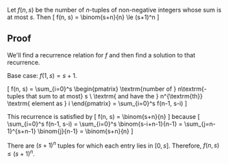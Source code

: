 Let $f(n, s)$ be the number of $n$-tuples of non-negative integers whose sum is at most $s$. Then
\[ f(n, s) = \binom{s+n}{n} \le (s+1)^n \]

## Proof

We'll find a recurrence relation for $f$ and then find a solution to that recurrence.

Base case: $f(1, s) = s+1$.

\[ f(n, s) = \sum_{i=0}^s \begin{pmatrix}
\textrm{number of } n\textrm{-tuples that sum to at most} s \\
\textrm{ and have the } n^{\textrm{th}} \textrm{ element as } i \end{pmatrix}
= \sum_{i=0}^s f(n-1, s-i) \]

This recurrence is satisfied by
\[ f(n, s) = \binom{s+n}{n} \]
because
\[ \sum_{i=0}^s f(n-1, s-i) = \sum_{i=0}^s \binom{s-i+n-1}{n-1}
= \sum_{j=n-1}^{s+n-1} \binom{j}{n-1} = \binom{s+n}{n} \]

There are $(s+1)^n$ tuples for which each entry lies in $[0, s]$.
Therefore, $f(n, s) \le (s+1)^n$.
